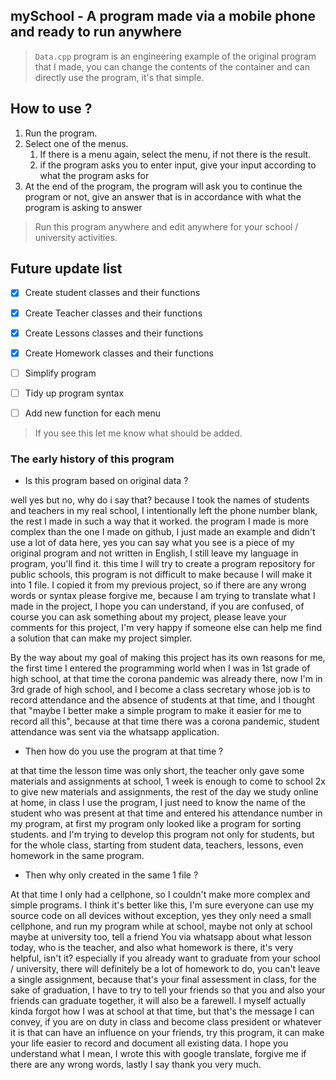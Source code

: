 ## mySchool - A program made via a mobile phone and ready to run anywhere
> ```Data.cpp``` program is an engineering example of the original program that I made, you can change the contents of the container and can directly use the program, it's that simple.

## How to use ?
1. Run the program.
1. Select one of the menus.
    1. If there is a menu again, select the menu, if not there is the result. 
    1. if the program asks you to enter input, give your input according to what the program asks for
1. At the end of the program, the program will ask you to continue the program or not, give an answer that is in accordance with what the program is asking to answer

> Run this program anywhere and edit anywhere for your school / university activities.

## Future update list
- [x] Create student classes and their functions
- [x] Create Teacher classes and their functions
- [x] Create Lessons classes and their functions
- [x] Create Homework classes and their functions

- [ ] Simplify program
- [ ] Tidy up program syntax
- [ ] Add new function for each menu

> If you see this let me know what should be added.

### The early history of this program
* Is this program based on original data ?

well yes but no, why do i say that? because I took the names of students and teachers in my real school, I intentionally left the phone number blank, the rest I made in such a way that it worked.
the program I made is more complex than the one I made on github, I just made an example and didn't use a lot of data here, yes you can say what you see is a piece of my original program and not written in English, I still leave my language in program, you'll find it.
this time I will try to create a program repository for public schools, this program is not difficult to make because I will make it into 1 file.
I copied it from my previous project, so if there are any wrong words or syntax please forgive me, because I am trying to translate what I made in the project, I hope you can understand, if you are confused, of course you can ask something about my project, please leave your comments for this project, I'm very happy if someone else can help me find a solution that can make my project simpler.

By the way about my goal of making this project has its own reasons for me, the first time I entered the programming world when I was in 1st grade of high school, at that time the corona pandemic was already there, now I'm in 3rd grade of high school, and I become a class secretary whose job is to record attendance and the absence of students at that time, and I thought that "maybe I better make a simple program to make it easier for me to record all this", because at that time there was a corona pandemic, student attendance was sent via the whatsapp application.

* Then how do you use the program at that time ?

at that time the lesson time was only short, the teacher only gave some materials and assignments at school, 1 week is enough to come to school 2x to give new materials and assignments, the rest of the day we study online at home, in class I use the program, I just need to know the name of the student who was present at that time and entered his attendance number in my program, at first my program only looked like a program for sorting students.
and I'm trying to develop this program not only for students, but for the whole class, starting from student data, teachers, lessons, even homework in the same program.

* Then why only created in the same 1 file ?

At that time I only had a cellphone, so I couldn't make more complex and simple programs.
I think it's better like this, I'm sure everyone can use my source code on all devices without exception, yes they only need a small cellphone, and run my program while at school, maybe not only at school maybe at university too, tell a friend You via whatsapp about what lesson today, who is the teacher, and also what homework is there, it's very helpful, isn't it?
especially if you already want to graduate from your school / university, there will definitely be a lot of homework to do, you can't leave a single assignment, because that's your final assessment in class, for the sake of graduation, I have to try to tell your friends so that you and also your friends can graduate together, it will also be a farewell.
I myself actually kinda forgot how I was at school at that time, but that's the message I can convey, if you are on duty in class and become class president or whatever it is that can have an influence on your friends, try this program, it can make your life easier to record and document all existing data.
I hope you understand what I mean, I wrote this with google translate, forgive me if there are any wrong words, lastly I say thank you very much.
